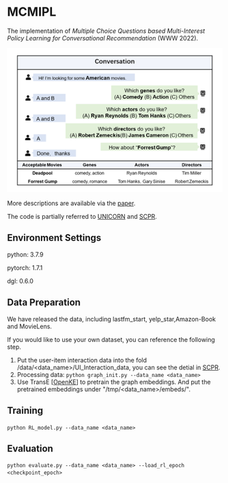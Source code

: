 # MCMIPL

The implementation of _Multiple Choice Questions based Multi-Interest Policy Learning for Conversational Recommendation_ (WWW 2022). 

<img src="images/case.png" alt="introduction" style="zoom:50%;" />

More descriptions are available via the [paper](https://arxiv.org/pdf/2112.11775.pdf).

The code is partially referred to [UNICORN](https://github.com/dengyang17/unicorn) and [SCPR](https://github.com/farrecall/SCPR).

## Environment Settings
python: 3.7.9

pytorch: 1.7.1 

dgl: 0.6.0

## Data Preparation
We have released the data, including lastfm_start, yelp_star,Amazon-Book and MovieLens.

If you would like to use your own dataset, you can reference the following step.
1. Put the user-item interaction data into the  fold /data/<data_name>/UI_Interaction_data, you can see the detial in [SCPR](https://github.com/farrecall/SCPR).
2. Processing data: `python graph_init.py --data_name <data_name>`
3. Use TransE [[OpenKE](https://github.com/thunlp/OpenKE)] to pretrain the graph embeddings. And put the pretrained embeddings under "/tmp/<data_name>/embeds/".


## Training
`python RL_model.py --data_name <data_name>`

## Evaluation
`python evaluate.py --data_name <data_name> --load_rl_epoch <checkpoint_epoch>`

<!-- ## Citation
If the code is used in your research, please star this repo and cite our paper as follows:
```
@inproceedings{DBLP:conf/sigir/DengL0DL21,
  author    = {Yang Deng and
               Yaliang Li and
               Fei Sun and
               Bolin Ding and
               Wai Lam},
  title     = {Unified Conversational Recommendation Policy Learning via Graph-based
               Reinforcement Learning},
  booktitle = {{SIGIR} '21: The 44th International {ACM} {SIGIR} Conference on Research
               and Development in Information Retrieval, Virtual Event, Canada, July
               11-15, 2021},
  pages     = {1431--1441},
  publisher = {{ACM}},
  year      = {2021},
}
``` -->
